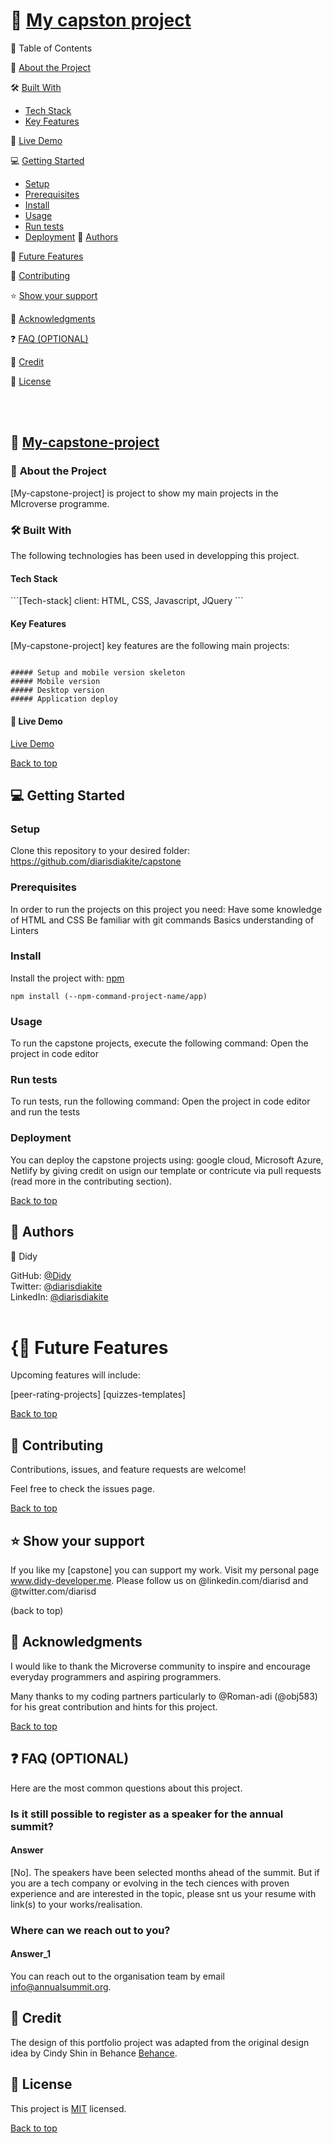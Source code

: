 # 📖 [My capston project](#my-capstone-project)

📗 Table of Contents

📖 [About the Project](#about-the-project)

🛠 [Built With](#built-with)

- [Tech Stack](#tech-stack)
- [Key Features](#key-features)

🚀 [Live Demo](#live-demo)

💻 [Getting Started](#getting-started)

- [Setup](#setup)
- [Prerequisites](#prerequisites)
- [Install](#install)
- [Usage](#usage)
- [Run tests](#run-test)
- [Deployment](#deployment)
👥 [Authors](#authors)

🔭 [Future Features](#future-features)

🤝 [Contributing](#contributing)

⭐️ [Show your support](#show-your-support)

🙏 [Acknowledgments](#acknowledgment)

❓ [FAQ (OPTIONAL)](#faq)

📝 [Credit](#credit)

📝 [License](#licence)

<br><br>

## 📖 [My-capstone-project](#my-capstone-project)
### 📖 <a name="about-the-project">About the Project </a>

[My-capstone-project] is project to show my main projects in the MIcroverse programme.

### 🛠 <a name="project-built-with">Built With </a>
The following technologies has been used in developping this project. 

#### <a name="tech-stack"> Tech Stack
</a>
```[Tech-stack]
client: HTML, CSS, Javascript, JQuery
```

#### <a name="key-features"> Key Features </a>

[My-capstone-project] key features are the following main projects:

```[Features]

##### Setup and mobile version skeleton
##### Mobile version
##### Desktop version
##### Application deploy

```


#### 🚀 <a name="live-demo"> Live Demo </a>

[Live Demo](https://www.loom.com/share/f915379eeecf424883ed844b7a1568ea)

[Back to top](#My-capstone-project)

## 💻 <a name="getting-started"> Getting Started </a>

### <a name="setup"> Setup </a>
Clone this repository to your desired folder:
https://github.com/diarisdiakite/capstone 

### <a name="prerequisites"> Prerequisites</a>
In order to run the projects on this project you need:
Have some knowledge of HTML and CSS
Be familiar with git commands
Basics understanding of Linters

### <a name="install">Install</a>
Install the project with: [npm](https://www.npmjs.com/)

```[npm]
npm install (--npm-command-project-name/app)
```

### <a name="usage">Usage</a>
To run the capstone projects, execute the following command: Open the project in code editor

### <a name="run-test">Run tests</a>
To run tests, run the following command: Open the project in code editor and run the tests

### <a name="deployment">Deployment</a>
You can deploy the capstone projects using: google cloud, Microsoft Azure, Netlify by giving credit on usign our template or contricute via pull requests (read more in the contributing section).

[Back to top](#My-capstone-project)

## 👥 <a name="authors">Authors</a>

👤 Didy

GitHub: [@Didy](github.com/diarisdiakite)
<br> Twitter: [@diarisdiakite]()
<br>LinkedIn: [@diarisdiakite](https://www.linkedin.com/in/diariatou-diakite-67ab80165/)
<br><br>

# {🔭 <a name="future-features">Future Features</a>
Upcoming features will include:

 [peer-rating-projects]
 [quizzes-templates]
 
[Back to top](#My-capstone-project)

## 🤝 <a name="contrubuting">Contributing</a>
Contributions, issues, and feature requests are welcome!

Feel free to check the issues page.

[Back to top](#My-capstone-project)

## ⭐️ <a name="show-your-support">Show your support</a>
If you like my [capstone] you can support my work. Visit my personal page www.didy-developer.me.
Please follow us on @linkedin.com/diarisd and @twitter.com/diarisd

(back to top)

## 🙏 <a name="acknowledgments">Acknowledgments</a>
I would like to thank the Microverse community to inspire and encourage everyday programmers and aspiring programmers.

Many thanks to my coding partners particularly to @Roman-adi (@obj583) for his great contribution and hints for this project. 

[Back to top](#My-capstone-project)

## ❓ <a name="faq">FAQ (OPTIONAL)</a>
Here are the most common questions about this project.

### Is it still possible to register as a speaker for the annual summit?

#### Answer
[No]. The speakers have been selected months ahead of the summit. But if you are a tech company or evolving in the tech ciences with proven experience and are interested in the topic, please snt us your resume with link(s) to your works/realisation. 

### Where can we reach out to you?

#### Answer_1
You can reach out to the organisation team by email [info@annualsummit.org](info@annualsummit.org). 

## 📝 <a name="credit">Credit</a>
The design of this portfolio project was adapted from the original design idea by Cindy Shin in Behance [Behance](https://www.behance.net/adagio07).

## 📝 <a name="licence">License</a>
This project is [MIT](https://mit-license.org/) licensed.

[Back to top](#My-capstone-project)
